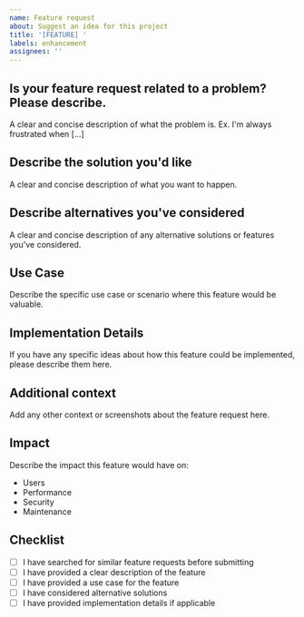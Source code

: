 ```yaml
---
name: Feature request
about: Suggest an idea for this project
title: '[FEATURE] '
labels: enhancement
assignees: ''
---
```


## Is your feature request related to a problem? Please describe.
A clear and concise description of what the problem is. Ex. I'm always frustrated when [...]

## Describe the solution you'd like
A clear and concise description of what you want to happen.

## Describe alternatives you've considered
A clear and concise description of any alternative solutions or features you've considered.

## Use Case
Describe the specific use case or scenario where this feature would be valuable.

## Implementation Details
If you have any specific ideas about how this feature could be implemented, please describe them here.

## Additional context
Add any other context or screenshots about the feature request here.

## Impact
Describe the impact this feature would have on:
- Users
- Performance
- Security
- Maintenance

## Checklist
- [ ] I have searched for similar feature requests before submitting
- [ ] I have provided a clear description of the feature
- [ ] I have provided a use case for the feature
- [ ] I have considered alternative solutions
- [ ] I have provided implementation details if applicable 